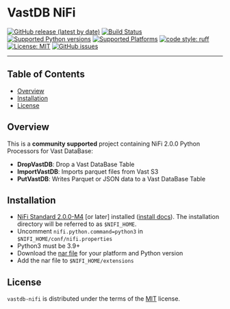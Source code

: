 # VastDB NiFi

[![GitHub release (latest by date)](https://img.shields.io/github/v/release/vast-data/vastdb_nifi?style=flat-square)](https://github.com/vast-data/vastdb_nifi/releases)
[![Build Status](https://github.com/vast-data/vastdb_nifi/actions/workflows/main.yml/badge.svg)](https://github.com/vast-data/vastdb_nifi/actions/workflows/main.yml)
[![Supported Python versions](https://img.shields.io/badge/3.9&nbsp;%7C%203.10&nbsp;%7C%203.11-blue)](https://www.python.org/)
[![Supported Platforms](https://img.shields.io/badge/platform-macos%20%7C%20linux-lightgrey)](https://www.python.org/)
[![code style: ruff](https://img.shields.io/badge/code%20style-ruff-4B4483.svg)](https://github.com/astral-sh/ruff)
[![License: MIT](https://img.shields.io/badge/License-MIT-yellow.svg)](https://opensource.org/licenses/MIT)
[![GitHub issues](https://img.shields.io/github/issues/vast-data/vastdb_nifi)](https://github.com/vast-data/vastdb_nifi/issues)

-----

## Table of Contents

- [Overview](#overview)
- [Installation](#installation)
- [License](#license)

## Overview

This is a **community supported** project containing NiFi 2.0.0 Python Processors for Vast DataBase:

- **DropVastDB**: Drop a Vast DataBase Table
- **ImportVastDB**: Imports parquet files from Vast S3
- **PutVastDB**: Writes Parquet or JSON data to a Vast DataBase Table

## Installation

 - [NiFi Standard 2.0.0-M4](https://nifi.apache.org/download/) [or later] installed ([install docs](https://nifi.apache.org/docs/nifi-docs/html/getting-started.html#downloading-and-installing-nifi)).  The installation directory will be referred to as `$NIFI_HOME`.
 - Uncomment `nifi.python.command=python3` in `$NIFI_HOME/conf/nifi.properties`
 - Python3 must be 3.9+
 - Download the [nar file](https://github.com/vast-data/vastdb_nifi/releases/latest) for your platform and Python version
 - Add the nar file to `$NIFI_HOME/extensions`

## License

`vastdb-nifi` is distributed under the terms of the [MIT](https://spdx.org/licenses/MIT.html) license.
